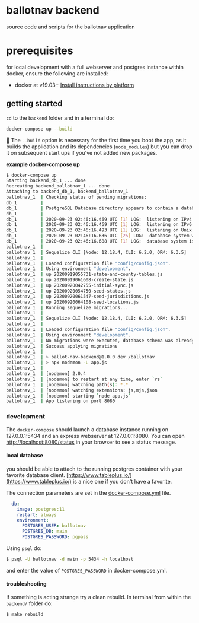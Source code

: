 # ballotnav backend
source code and scripts for the ballotnav application

# prerequisites
for local development with a full webserver and postgres instance within docker, ensure the following are installed:
- docker at v19.03+ [Install instructions by platform](https://docs.docker.com/get-docker/)

## getting started
`cd` to the `backend` folder and in a terminal do:

```bash
docker-compose up --build
```

:eyes: The `--build` option is necessary for the first time you boot the app, as it
builds the application and its dependencies (`node_modules`) but you
can drop it on subsequent start ups if you've not added new packages. 

**example docker-compose up**
```bash
$ docker-compose up
Starting backend_db_1 ... done
Recreating backend_ballotnav_1 ... done
Attaching to backend_db_1, backend_ballotnav_1
ballotnav_1  | Checking status of pending migrations:
db_1         |
db_1         | PostgreSQL Database directory appears to contain a database; Skipping initialization
db_1         |
db_1         | 2020-09-23 02:46:16.469 UTC [1] LOG:  listening on IPv4 address "0.0.0.0", port 5432
db_1         | 2020-09-23 02:46:16.469 UTC [1] LOG:  listening on IPv6 address "::", port 5432
db_1         | 2020-09-23 02:46:16.493 UTC [1] LOG:  listening on Unix socket "/var/run/postgresql/.s.PGSQL.5432"
db_1         | 2020-09-23 02:46:16.636 UTC [25] LOG:  database system was shut down at 2020-09-20 19:56:47 UTC
db_1         | 2020-09-23 02:46:16.688 UTC [1] LOG:  database system is ready to accept connections
ballotnav_1  |
ballotnav_1  | Sequelize CLI [Node: 12.18.4, CLI: 6.2.0, ORM: 6.3.5]
ballotnav_1  |
ballotnav_1  | Loaded configuration file "config/config.json".
ballotnav_1  | Using environment "development".
ballotnav_1  | up 20200919055731-state-and-county-tables.js
ballotnav_1  | up 20200919061608-create-state.js
ballotnav_1  | up 20200920042755-initial-sync.js
ballotnav_1  | up 20200920054750-seed-states.js
ballotnav_1  | up 20200920061547-seed-jurisdictions.js
ballotnav_1  | up 20200920064108-seed-locations.js
ballotnav_1  | Running sequelize migrations...
ballotnav_1  |
ballotnav_1  | Sequelize CLI [Node: 12.18.4, CLI: 6.2.0, ORM: 6.3.5]
ballotnav_1  |
ballotnav_1  | Loaded configuration file "config/config.json".
ballotnav_1  | Using environment "development".
ballotnav_1  | No migrations were executed, database schema was already up to date.
ballotnav_1  | Success applying migrations
ballotnav_1  |
ballotnav_1  | > ballot-nav-backend@1.0.0 dev /ballotnav
ballotnav_1  | > npx nodemon -L app.js
ballotnav_1  |
ballotnav_1  | [nodemon] 2.0.4
ballotnav_1  | [nodemon] to restart at any time, enter `rs`
ballotnav_1  | [nodemon] watching path(s): *.*
ballotnav_1  | [nodemon] watching extensions: js,mjs,json
ballotnav_1  | [nodemon] starting `node app.js`
ballotnav_1  | App listening on port 8080
```

### development
The `docker-compose` should launch a database instance running on 127.0.0.1:5434
and an express webserver at 127.0.0.1:8080.
You can open [http://localhost:8080/status](http://localhost:8080/status) in
your browser to see a status message.

#### local database
you should be able to attach to the running postgres container with your
favorite database client. [https://www.tableplus.io/](https://www.tableplus.io/)
is a nice one if you don't have a favorite. 

The connection parameters are set in the
[docker-compose.yml](./docker-compose.yml) file.

```yaml
  db:
    image: postgres:11
    restart: always
    environment:
      POSTGRES_USER: ballotnav
      POSTGRES_DB: main
      POSTGRES_PASSWORD: pgpass
```

Using `psql` do: 
```bash
$ psql -U ballotnav -d main -p 5434 -h localhost
```

and enter the value of `POSTGRES_PASSWORD` in docker-compose.yml.

#### troubleshooting
If something is acting strange try a clean rebuild. In terminal from within the
`backend/` folder do:

```bash
$ make rebuild
```
